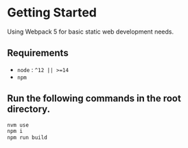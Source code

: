 # Getting Started

Using Webpack 5 for basic static web development needs.

## Requirements

* `node` : `^12 || >=14`
* `npm`

## Run the following commands in the root directory.
```bash
nvm use
npm i
npm run build
```
